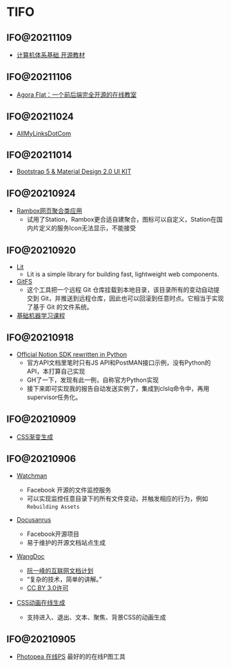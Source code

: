 # TIFO

## IFO@20211109

* [计算机体系基础 开源教材](https://github.com/foxsen/archbase)

## IFO@20211106

* [Agora Flat：一个前后端完全开源的在线教室](https://github.com/netless-io)

## IFO@20211024

* [AllMyLinksDotCom](https://allmylinks.com/lovelacelee)

## IFO@20211014

* [Bootstrap 5 & Material Design 2.0 UI KIT](https://github.com/mdbootstrap/mdb-ui-kit)

## IFO@20210924

* [Rambox网页聚合类应用](https://github.com/ramboxapp/community-edition)
    * 试用了Station，Rambox更合适自建聚合，图标可以自定义，Station在国内片定义的服务Icon无法显示，不能接受

## IFO@20210920

* [Lit](https://lit.dev/docs/) 
    * Lit is a simple library for building fast, lightweight web components.
* [GitFS](https://www.presslabs.com/docs/code/gitfs/) 
    * 这个工具把一个远程 Git 仓库挂载到本地目录，该目录所有的变动自动提交到 Git，并推送到远程仓库，因此也可以回滚到任意时点。它相当于实现了基于 Git 的文件系统。
* [基础机器学习课程](http://smlbook.org/)

## IFO@20210918

* [Official Notion SDK rewritten in Python](https://github.com/ramnes/notion-sdk-py) 
    * 官方API文档里笔时只有JS API和PostMAN接口示例，没有Python的API，本打算自己实现
    * GH了一下，发现有此一例，自称官方Python实现
    * 接下来即可实现我的报告自动发送实例了，集成到clslq命令中，再用supervisor任务化。

## IFO@20210909

* [CSS渐变生成](https://cssgradient.io/)

## IFO@20210906

* [Watchman](https://github.com/facebook/watchman)
    * Facebook 开源的文件监控服务
    * 可以实现监控任意目录下的所有文件变动，并触发相应的行为，例如`Rebuilding Assets`

* [Docusanrus](https://github.com/facebook/docusaurus)
    * Facebook开源项目
    * 易于维护的开源文档站点生成

* [WangDoc](https://github.com/wangdoc)
    * [阮一峰的互联网文档计划](https://wangdoc.com/)
    * “复杂的技术，简单的讲解。”
    * [CC BY 3.0许可](https://creativecommons.org/about/cclicenses/)

* [CSS动画在线生成](https://animista.net/play/basic)
    * 支持进入、退出、文本、聚焦、背景CSS的动画生成

## IFO@20210905

* [Photopea 在线PS](https://www.photopea.com/) 最好的的在线P图工具
